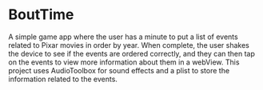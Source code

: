 # BoutTime

A simple game app where the user has a minute to put a list of events related to Pixar movies in order by year.  When complete, the user shakes the device to see if the events are ordered correctly, and they can then tap on the events to view more information about them in a webView.  This project uses AudioToolbox for sound effects and a plist to store the information related to the events.
